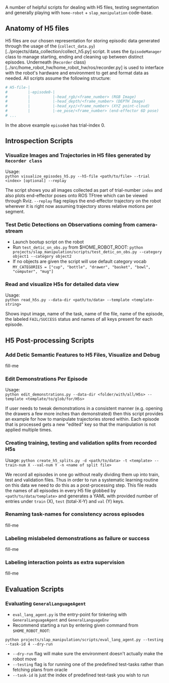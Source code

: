 A number of helpful scripts for dealing with H5 files, testing segmentation and
generally playing with `home-robot` + `slap_manipulation` code-base.

## Anatomy of H5 files

H5 files are our chosen representation for storing episodic data generated through
the usage of the (`collect_data.py`)[../projects/data_collection/collect_h5.py]
script. It uses the `EpisodeManager` class to manage starting, ending and cleaning
up between distinct episodes. Underneath (`Recorder` class)[../src/home_robot_hw/home_robot_hw/ros/recorder.py]
is used to interface with the robot's hardware and environment to get and format
data as needed. All scripts assume the following structure:
```python 
# H5-file-|
#         |-episode0-|
#         |          |-head_rgb/<frame_number> (RGB Image)
#         |          |-head_depth/<frame_number> (DEPTH Image)
#         |          |-head_xyz/<frame_number> (XYZ point-cloud)
#         |          |-ee_pose/<frame_number> (end-effector 6D pose)
# ...
``` 

In the above example `episode0` has trial-index 0.

## Introspection Scripts

### Visualize Images and Trajectories in H5 files generated by `Recorder class`

Usage:  
`python visualize_episodes_h5.py --h5-file <path/to/file> --trial <index> [optional] --replay`

The script shows you all images collected as part of trial-number `index` and
also plots end-effector poses onto ROS TFtree which can be viewed through Rviz.
`--replay` flag replays the end-effector trajectory on the robot wherever
it is right now assuming trajectory stores relative motions per segment.

### Test Detic Detections on Observations coming from camera-stream

- Launch bootup script on the robot
- Run `test_detic_on_obs.py` from $HOME_ROBOT_ROOT:
  `python projects/slap_manipulation/scripts/test_detic_on_obs.py --category object1 --category object2`
- If no objects are given the script will use default category vocab
  `MY_CATEGORIES = ["cup", "bottle", "drawer", "basket", "bowl", "computer", "mug"]`

### Read and visualize H5s for detailed data view

Usage:  
`python read_h5s.py --data-dir <path/to/data> --template <template-string>`

Shows input image, name of the task, name of the file, name of the episode, the
labeled `FAIL/SUCCESS` status and names of all keys present for each episode.

## H5 Post-processing Scripts

### Add Detic Semantic Features to H5 Files, Visualize and Debug

fill-me

### Edit Demonstrations Per Episode

Usage:  
`python edit_demonstrations.py --data-dir <folder/with/all/H5s> --template <template/to/glob/for/H5s>`  

If user needs to tweak demonstrations in a consistent manner (e.g. opening the
drawers a few more inches than demonstrated) then this script provides an example
for how to manipulate trajectories stored within. Each episode that is processed
gets a new "edited" key so that the manipulation is not applied multiple times.

### Creating training, testing and validation splits from recorded H5s

Usage: `python create_h5_splits.py -d <path/to/data> -t <template> --train-num X --val-num Y -n
<name of split file>`

We record all episodes in one go without really dividing them up into train,
test and validation files. Thus in order to run a systematic learning routine
on this data we need to do this as a post-processing step. This file reads
the names of all episodes in every H5 file globbed by `<path/to/data/template>`
and generates a YAML with provided number of entries under `train` (X), `test` (total-X-Y) and
`val` (Y) keys.

### Renaming task-names for consistency across episodes

fill-me

### Labeling mislabeled demonstrations as failure or success

fill-me

### Labeling interaction points as extra supervision

fill-me

## Evaluation Scripts

### Evaluating `GeneralLanguageAgent`

- `eval_lang_agent.py` is the entry-point for tinkering with `GeneralLanguageAgent` and `GeneralLanguageEnv`
- Recommend starting a run by entering given command from `$HOME_ROBOT_ROOT`: 

 `python projects/slap_manipulation/scripts/eval_lang_agent.py --testing --task-id 4 --dry-run`
- `--dry-run` flag will make sure the environment doesn't actually make the robot move
- `--testing` flag is for running one of the predefined test-tasks rather than fetching plans from oracle
- `--task-id` is just the index of predefined test-task you wish to run
